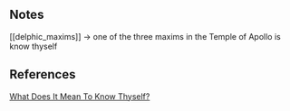 ## Notes
[[delphic_maxims]] -> one of the three maxims in the Temple of Apollo is know thyself


## References

[What Does It Mean To Know Thyself?](https://medium.com/introskeptic/what-does-it-mean-to-know-thyself-9d843526fe22)
